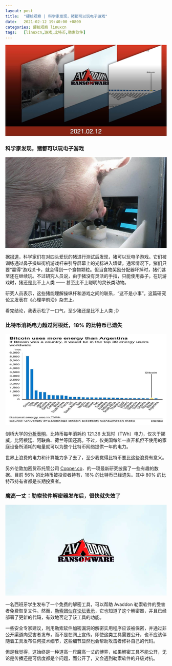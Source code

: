 ```yaml
---
layout: post
title:	"硬核观察 | 科学家发现，猪都可以玩电子游戏"
date:	2021-02-12 19:40:00 +0800 
categories:	硬核观察 linuxcn 
tags:	[linuxcn,游戏,比特币,勒索软件]
---
```



![](/Asserts/Images/album/202102/12/193945rbz0swz5qliy546o.jpg)


### 科学家发现，猪都可以玩电子游戏


![](/Asserts/Images/album/202102/12/193954r6hvxxhpp6u1m59s.jpg)


据[报道](https://www.bbc.com/news/technology-56023720)，科学家们在对四头爱玩的猪进行测试后发现，猪可以玩电子游戏。它们被训练通过鼻子操纵街机游戏杆来引导屏幕上的光标进入墙壁。通常情况下，猪们只要“赢得”游戏关卡，就会得到一个食物颗粒。但当食物奖励分配器坏掉时，猪们甚至还在继续玩。不过研究人员说，由于猪没有灵活的手指，只能使用鼻子，在玩游戏时，猪还是比不上人类 —— 甚至比不上聪明的灵长类动物。


研究人员表示，这些猪能理解操纵杆和游戏之间的联系，“这不是小事”。这篇研究论文发表在《心理学前沿》杂志上。


看完结论，我表示松了一口气，至少猪还是比不上人类 ;D


### 比特币消耗电力超过阿根廷，18% 的比特币已遗失


![](/Asserts/Images/album/202102/12/194017zozkcooh9297wacj.jpg)


剑桥大学的[分析表明](https://www.bbc.com/news/technology-56012952)，比特币每年消耗约 121.36 太瓦时（TWh）电力，仅次于挪威，比阿根廷、阿联酋、荷兰等国还高。不过，仅美国每年一直开机但不使用的家庭设备所消耗的电量就可以为整个比特币网络提供一年的电力。


世界上浪费的电力和计算能力多了去了，至少我觉得比特币要比这些浪费有意义。


另外伦敦加密货币托管公司 [Copper.co](http://copper.co/)．的一项最新研究披露了一些有趣的数据。目前 56% 的比特币被投资者持有，18% 的比特币已经遗失。其中 80% 的比特币持有者都是长期投资者。


### 魔高一丈：勒索软件解密器发布后，很快就失效了


![](/Asserts/Images/album/202102/12/194027obn5pu85buu92ccn.jpg)


一名西班牙学生发布了一个免费的解密工具，可以帮助 Avaddon 勒索软件的受害者免费恢复文件。然而，[勒索团伙在论坛表示](https://www.zdnet.com/article/free-decrypter-released-for-avaddon-ransomware-victims-aaand-its-gone/)，它也知道了这个解密器，并且已经部署了更新的代码，有效地否定了该工具的功能。


一些安全专家建议，利用勒索软件加密漏洞的解密实用程序应该被保密，并通过非公开渠道向受害者发布，而不是在网上宣传。即使这类工具需要公开，也不应该伴随着工具发布任何技术细节，这些细节显然也会帮助攻击者修补自己的代码。


但是我觉得，这始终是一种道高一尺魔高一丈的博弈，如果解密工具不能公开，无论是传播还是可信度都是个问题，而公开了，又会遇到勒索软件的升级对抗。
